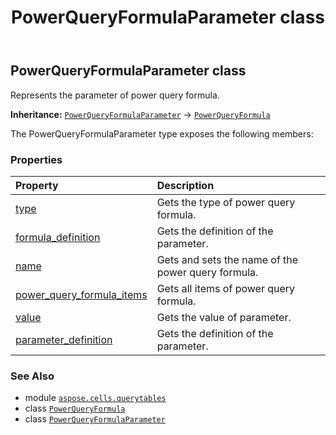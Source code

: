 ﻿---
title: PowerQueryFormulaParameter class
second_title: Aspose.Cells for Python via .NET API References
description: 
type: docs
weight: 70
url: /aspose.cells.querytables/powerqueryformulaparameter/
is_root: false
---

## PowerQueryFormulaParameter class

Represents the parameter of power query formula.



**Inheritance:** [`PowerQueryFormulaParameter`](/cells/python-net/aspose.cells.querytables/powerqueryformulaparameter) → 
[`PowerQueryFormula`](/cells/python-net/aspose.cells.querytables/powerqueryformula)



The PowerQueryFormulaParameter type exposes the following members:

### Properties
| Property | Description |
| :- | :- |
| [type](/cells/python-net/aspose.cells.querytables/powerqueryformulaparameter/type) | Gets the type of power query formula. |
| [formula_definition](/cells/python-net/aspose.cells.querytables/powerqueryformulaparameter/formula_definition) | Gets the definition of the parameter. |
| [name](/cells/python-net/aspose.cells.querytables/powerqueryformulaparameter/name) | Gets and sets the name of the power query formula. |
| [power_query_formula_items](/cells/python-net/aspose.cells.querytables/powerqueryformulaparameter/power_query_formula_items) | Gets all items of power query formula. |
| [value](/cells/python-net/aspose.cells.querytables/powerqueryformulaparameter/value) | Gets the value of parameter. |
| [parameter_definition](/cells/python-net/aspose.cells.querytables/powerqueryformulaparameter/parameter_definition) | Gets the definition of the parameter. |



### See Also
* module [`aspose.cells.querytables`](..)
* class [`PowerQueryFormula`](/cells/python-net/aspose.cells.querytables/powerqueryformula)
* class [`PowerQueryFormulaParameter`](/cells/python-net/aspose.cells.querytables/powerqueryformulaparameter)
